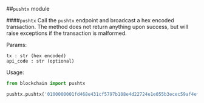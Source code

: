 ##`pushtx` module

####`pushtx`
Call the `pushtx` endpoint and broadcast a hex encoded transaction. The method does not return anything upon success, but will raise exceptions if the transaction is malformed.

Params:
```
tx : str (hex encoded)
api_code : str (optional)
```

Usage:
```python
from blockchain import pushtx

pushtx.pushtx('0100000001fd468e431cf5797b108e4d22724e1e055b3ecec59af4ef17b063afd36d3c5cf6010000008c4930460221009918eee8be186035be8ca573b7a4ef7bc672c59430785e5390cc375329a2099702210085b86387e3e15d68c847a1bdf786ed0fdbc87ab3b7c224f3c5490ac19ff4e756014104fe2cfcf0733e559cbf28d7b1489a673c0d7d6de8470d7ff3b272e7221afb051b777b5f879dd6a8908f459f950650319f0e83a5cf1d7c1dfadf6458f09a84ba80ffffffff01185d2033000000001976a9144be9a6a5f6fb75765145d9c54f1a4929e407d2ec88ac00000000')

```
